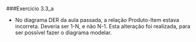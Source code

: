 ###Exercício 3.3_a
- No diagrama DER da aula passada, a relação Produto-Item estava incorreta. Deveria ser 1-N, e não N-1. Esta alteração foi realizada, para ser possível fazer o diagrama modelar.